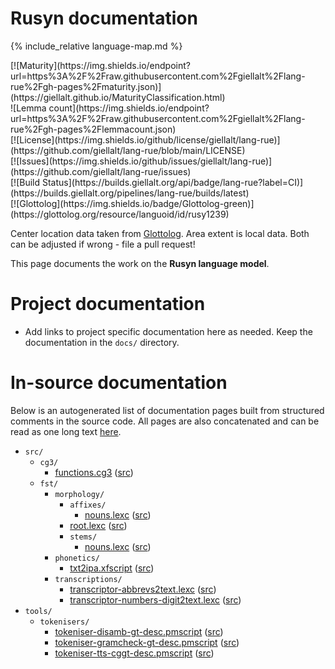 # Rusyn documentation

<div class="twocolumn map" markdown="1">

{% include_relative language-map.md %}

<div class="badges" markdown="1">
[![Maturity](https://img.shields.io/endpoint?url=https%3A%2F%2Fraw.githubusercontent.com%2Fgiellalt%2Flang-rue%2Fgh-pages%2Fmaturity.json)](https://giellalt.github.io/MaturityClassification.html) <br/>
![Lemma count](https://img.shields.io/endpoint?url=https%3A%2F%2Fraw.githubusercontent.com%2Fgiellalt%2Flang-rue%2Fgh-pages%2Flemmacount.json) <br/>
[![License](https://img.shields.io/github/license/giellalt/lang-rue)](https://github.com/giellalt/lang-rue/blob/main/LICENSE) <br/>
[![Issues](https://img.shields.io/github/issues/giellalt/lang-rue)](https://github.com/giellalt/lang-rue/issues) <br/>
[![Build Status](https://builds.giellalt.org/api/badge/lang-rue?label=CI)](https://builds.giellalt.org/pipelines/lang-rue/builds/latest) <br/>
[![Glottolog](https://img.shields.io/badge/Glottolog-green)](https://glottolog.org/resource/languoid/id/rusy1239)
</div>

Center location data taken from [Glottolog](https://glottolog.org/). Area extent is local data. Both can be adjusted if wrong - file a pull request!

</div>

This page documents the work on the **Rusyn language model**. 

# Project documentation

* Add links to project specific documentation here as needed. Keep the documentation in the `docs/` directory.

# In-source documentation

Below is an autogenerated list of documentation pages built from structured comments in the source code. All pages are also concatenated and can be read as one long text [here](rue.md).

* `src/`
    * `cg3/`
        * [functions.cg3](src-cg3-functions.cg3.html) ([src](https://github.com/giellalt/lang-rue/blob/main/src/cg3/functions.cg3))
    * `fst/`
        * `morphology/`
            * `affixes/`
                * [nouns.lexc](src-fst-morphology-affixes-nouns.lexc.html) ([src](https://github.com/giellalt/lang-rue/blob/main/src/fst/morphology/affixes/nouns.lexc))
            * [root.lexc](src-fst-morphology-root.lexc.html) ([src](https://github.com/giellalt/lang-rue/blob/main/src/fst/morphology/root.lexc))
            * `stems/`
                * [nouns.lexc](src-fst-morphology-stems-nouns.lexc.html) ([src](https://github.com/giellalt/lang-rue/blob/main/src/fst/morphology/stems/nouns.lexc))
        * `phonetics/`
            * [txt2ipa.xfscript](src-fst-phonetics-txt2ipa.xfscript.html) ([src](https://github.com/giellalt/lang-rue/blob/main/src/fst/phonetics/txt2ipa.xfscript))
        * `transcriptions/`
            * [transcriptor-abbrevs2text.lexc](src-fst-transcriptions-transcriptor-abbrevs2text.lexc.html) ([src](https://github.com/giellalt/lang-rue/blob/main/src/fst/transcriptions/transcriptor-abbrevs2text.lexc))
            * [transcriptor-numbers-digit2text.lexc](src-fst-transcriptions-transcriptor-numbers-digit2text.lexc.html) ([src](https://github.com/giellalt/lang-rue/blob/main/src/fst/transcriptions/transcriptor-numbers-digit2text.lexc))
* `tools/`
    * `tokenisers/`
        * [tokeniser-disamb-gt-desc.pmscript](tools-tokenisers-tokeniser-disamb-gt-desc.pmscript.html) ([src](https://github.com/giellalt/lang-rue/blob/main/tools/tokenisers/tokeniser-disamb-gt-desc.pmscript))
        * [tokeniser-gramcheck-gt-desc.pmscript](tools-tokenisers-tokeniser-gramcheck-gt-desc.pmscript.html) ([src](https://github.com/giellalt/lang-rue/blob/main/tools/tokenisers/tokeniser-gramcheck-gt-desc.pmscript))
        * [tokeniser-tts-cggt-desc.pmscript](tools-tokenisers-tokeniser-tts-cggt-desc.pmscript.html) ([src](https://github.com/giellalt/lang-rue/blob/main/tools/tokenisers/tokeniser-tts-cggt-desc.pmscript))
